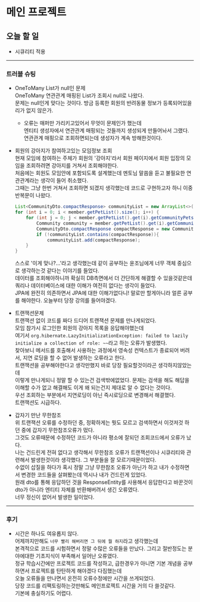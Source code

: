 # 메인 프로젝트
## 오늘 할 일
- 시큐리티 적용

---

### 트러블 슈팅
- OneToMany List가 null인 문제  
OneToMany 연관관계 매핑된 List가 조회시 null로 나왔다.  
문제는 null인게 맞다는 것이다. 방금 등록한 회원의 반려동물 정보가 등록되어있을리가 없지 않은가.  
    - 오류는 매퍼만 가리키고있어서 무엇이 문제인가 했는데  
    엔티티 생성자에서 연관관계 매핑되는 것들까지 생성되게 만들어놔서 그랬다.  
    연관관계 매핑으로 조회하면되는데 생성자가 계속 방해한것이다.

- 회원의 강아지가 참여하고있는 모임정보 조회  
현재 모임에 참여하는 주체가 회원의 '강아지'라서 회원 페이지에서 회원 입장의 모임을 조회하려면 강아지를 거쳐서 조회해야한다.  
처음에는 회원도 모임안에 포함되도록 설계했는데 멘토님 말씀을 듣고 불필요한 연관관계라는 생각이 들어 취소했다.  
그때는 그냥 한번 거쳐서 조회하면 되겠지 생각했는데 코드로 구현하고자 하니 이중반복문이 나왔다.  
    ```java
    List<CommunityDto.compactResponse> communityList = new ArrayList<>();
    for (int i = 0; i < member.getPetList().size(); i++) {
        for (int j = 0; j < member.getPetList().get(i).getCommunityPets().size(); j++) 
            Community community = member.getPetList().get(i).getCommunityPets().get(j).getCommunity();
            CommunityDto.compactResponse compactResponse = new CommunityDto.compactResponse(community)
            if (!communityList.contains(compactResponse)){
                communityList.add(compactResponse);
        }
    }
    ```
    스스로 '이게 맞나?...'라고 생각했는데 같이 공부하는 윤조님에게 너무 객체 중심으로 생각하는것 같다는 이야기를 들었다.  
    데이터를 조회해야하니까 확실히 DB측면에서 더 간단하게 해결할 수 있을것같은데 쿼리나 데이터베이스에 대한 이해가 여전히 없다는 생각이 들었다.  
    JPA에 완전히 의존하면서 JPA에 대한 이해가없다니! 말로만 할게아니라 얼른 공부를 해야한다. 오늘부터 당장 강의를 들어야겠다.  

- 트랜잭션문제  
트랜잭션 없이 코드를 짜다 드디어 트랜잭션 문제를 만나게되었다.  
모임 참가시 로그인한 회원의 강아지 목록을 응답해야했는데  
여기서 `org.hibernate.LazyInitializationException: failed to lazily initialize a collection of role: ~~`라고 하는 오류가 발생했다.  
찾아보니 메서드를 호출해서 사용하는 과정에서 영속성 컨텍스트가 종료되어 버려서, 지연 로딩을 할 수 없어 발생하는 오류라고 한다.  
트랜잭션을 공부해야한다고 생각만했지 바로 당장 필요할것이라곤 생각하지않았는데  
이렇게 만나게되니 정말 할 수 있는건 검색밖에없었다. 
문제는 검색을 해도 해답을 이해할 수가 없고 해결해도 이게 왜 되는건지 제대로 알 수 없다는 것이다.  
우선 조회하는 부분에서 지연로딩이 아닌 즉시로딩으로 변경해서 해결했다.  
트랜잭션도 시급하다.  

- 갑자기 만난 무한참조  
위 트랜잭션 오류를 수정하던 중, 정확하게는 뭣도 모르고 검색하면서 이것저것 하던 중에 갑자기 무한참조오류가 떴다.  
그것도 오류때문에 수정하던 코드가 아니라 평소에 잘되던 조회코드에서 오류가 났다.  
나는 건드린게 전혀 없다고 생각해서 무한참조 오류가 트랜잭션이나 시큐리티와 관련해서 발생한것이라 생각했다. 그 부분들을 잘 모르기때문이었다.  
수없이 삽질을 하다가 혹시 정말 그냥 무한참조 오류가 아닌가 하고 내가 수정하면서 변경한 코드들을 살펴봤는데 역시나 내가 건드린게 있었다.  
원래 dto를 통해 응답하던 것을 ResponseEntity를 사용해서 응답한다고 바꾼것이  
dto가 아니라 엔티티 자체를 반환해버려서 생긴 오류였다.  
너무 정신이 없어서 발생한 일이었다.  

---

### 후기
- 시간은 하나도 여유롭지 않다.  
어제까지만해도 `너무 빨리 해버리면 그 뒤에 뭘 하지`라고 생각했는데  
본격적으로 코드를 시험하면서 정말 수많은 오류들을 만났다. 그리고 절반정도는 분야에대한 기초지식이 부족해서 일어난 오류였다.  
정규 학습시간에만 프로젝트 코드를 작성하고, 급한경우가 아니면 기본 개념을 공부하면서 프로젝트를 탄탄하게 해야겠다 다짐했는데  
오늘 오류들을 만나면서 온전히 오류수정에만 시간을 쓰게되었다.  
당장 코드를 리팩토링하는것만해도 메인프로젝트 시간을 거의 다 쓸것같다.  
기본에 충실하기도 어렵다.